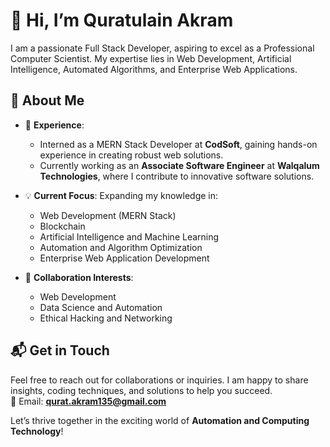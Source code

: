 # 👋 Hi, I’m Quratulain Akram

I am a passionate Full Stack Developer, aspiring to excel as a Professional Computer Scientist. My expertise lies in Web Development, Artificial Intelligence, Automated Algorithms, and Enterprise Web Applications.

## 🚀 About Me

- 🌟 **Experience**: 
   - Interned as a MERN Stack Developer at **CodSoft**, gaining hands-on experience in creating robust web solutions.
   - Currently working as an **Associate Software Engineer** at **Walqalum Technologies**, where I contribute to innovative software solutions.

- 💡 **Current Focus**: Expanding my knowledge in:
   - Web Development (MERN Stack)
   - Blockchain
   - Artificial Intelligence and Machine Learning
   - Automation and Algorithm Optimization
   - Enterprise Web Application Development

- 🤝 **Collaboration Interests**:
   - Web Development
   - Data Science and Automation
   - Ethical Hacking and Networking

## 📬 Get in Touch

Feel free to reach out for collaborations or inquiries. I am happy to share insights, coding techniques, and solutions to help you succeed.  
📧 Email: **qurat.akram135@gmail.com**

Let’s thrive together in the exciting world of **Automation and Computing Technology**!
